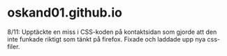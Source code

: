 # oskand01.github.io

8/11: Upptäckte en miss i CSS-koden på kontaktsidan som gjorde att den inte funkade riktigt som tänkt på firefox. Fixade och laddade upp nya css-filer.
